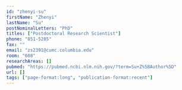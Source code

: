```yaml
---
id: "zhenyi-su"
firstName: "Zhenyi"
lastName: "Su"
postNominalLetters: "PhD"
titles: ["Postdoctoral Research Scientist"]
phone: "851-5285"
fax: ""
email: "zs2391@cumc.columbia.edu"
room: "608"
researchAreas: []
pubmed: "https://pubmed.ncbi.nlm.nih.gov/?term=Su+Z%5BAuthor%5D"
url: []
tags: ["page-format:long", "publication-format:recent"]
---
```

